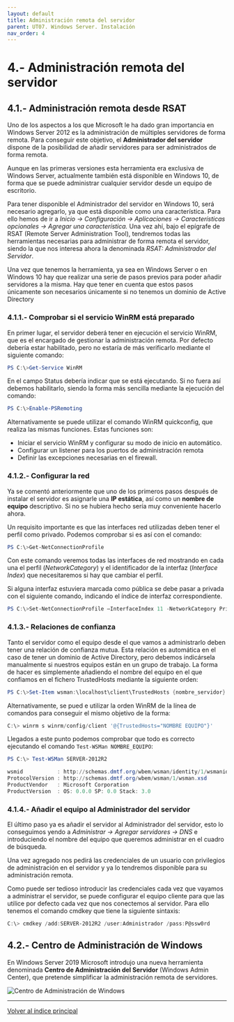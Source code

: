 ```yaml
---
layout: default
title: Administración remota del servidor
parent: UT07. Windows Server. Instalación
nav_order: 4
---
```


# 4.- Administración remota del servidor

## 4.1.- Administración remota desde RSAT

Uno de los aspectos a los que Microsoft le ha dado gran importancia en Windows Server 2012 es la administración de múltiples servidores de forma remota. Para conseguir este objetivo, el **Administrador del servidor** dispone de la posibilidad de añadir servidores para ser administrados de forma remota.

Aunque en las primeras versiones esta herramienta era exclusiva de Windows Server, actualmente también está disponible en Windows 10, de forma que se puede administrar cualquier servidor desde un equipo de escritorio.

Para tener disponible el Administrador del servidor en Windows 10, será necesario agregarlo, ya que está disponible como una característica. Para ello hemos de ir a *Inicio -> Configuración -> Aplicaciones -> Características opcionales -> Agregar una característica.* Una vez ahí, bajo el epígrafe de RSAT (Remote Server Administration Tool), tendremos todas las herramientas necesarias para administrar de forma remota el servidor, siendo la que nos interesa ahora la denominada *RSAT: Administrador del Servidor*.

Una vez que tenemos la herramienta, ya sea en Windows Server o en Windows 10 hay que realizar una serie de pasos previos para poder añadir servidores a la misma. Hay que tener en cuenta que estos pasos únicamente son necesarios únicamente si no tenemos un dominio de Active Directory


### 4.1.1.- Comprobar si el servicio WinRM está preparado

En primer lugar, el servidor deberá tener en ejecución el servicio WinRM, que es el encargado de gestionar la administración remota. Por defecto debería estar habilitado, pero no estaría de más verificarlo mediante el siguiente comando:

```powershell
PS C:\>Get-Service WinRM
```

En el campo Status debería indicar que se está ejecutando. Si no fuera así debemos habilitarlo, siendo la forma más sencilla mediante la ejecución del comando:

```powershell
PS C:\>Enable-PSRemoting
```

Alternativamente se puede utilizar el comando WinRM quickconfig, que realiza las mismas funciones. Estas funciones son:

-   Iniciar el servicio WinRM y configurar su modo de inicio en automático.
-   Configurar un listener para los puertos de administración remota
-   Definir las excepciones necesarias en el firewall.


### 4.1.2.- Configurar la red

Ya se comentó anteriormente que uno de los primeros pasos después de instalar el servidor es asignarle una **IP estática**, así como un **nombre de equipo** descriptivo. Si no se hubiera hecho sería muy conveniente hacerlo ahora.

Un requisito importante es que las interfaces red utilizadas deben tener el perfil como privado. Podemos comprobar si es así con el comando:

```powershell
PS C:\>Get-NetConnectionProfile
```

Con este comando veremos todas las interfaces de red mostrando en cada una el perfil (*NetworkCategory*) y el identificador de la interfaz (*Interface Index*) que necesitaremos si hay que cambiar el perfil.

Si alguna interfaz estuviera marcada como pública se debe pasar a privada con el siguiente comando, indicando el índice de interfaz correspondiente.

```powershell
PS C:\>Set-NetConnectionProfile –InterfaceIndex 11 -NetworkCategory Private
```


### 4.1.3.- Relaciones de confianza

Tanto el servidor como el equipo desde el que vamos a administrarlo deben tener una relación de confianza mutua. Esta relación es automática en el caso de tener un dominio de Active Directory, pero debemos indicársela manualmente si nuestros equipos están en un grupo de trabajo. La forma de hacer es simplemente añadiendo el nombre del equipo en el que confiamos en el fichero TrustedHosts mediante la siguiente orden:

```powershell
PS C:\>Set-Item wsman:\localhost\client\TrustedHosts {nombre_servidor} –Concatenate -Force
```

Alternativamente, se pued	e utilizar la orden WinRM de la línea de comandos para conseguir el mismo objetivo de la forma:

```powershell
C:\> winrm s winrm/config/client '@{TrustedHosts="NOMBRE EQUIPO"}'
```

Llegados a este punto podemos comprobar que todo es correcto ejecutando el comando `Test-WSMan NOMBRE_EQUIPO`:

```powershell
PS C:\> Test-WSMan SERVER-2012R2

wsmid           : http://schemas.dmtf.org/wbem/wsman/identity/1/wsmanidentity.xsd
ProtocolVersion : http://schemas.dmtf.org/wbem/wsman/1/wsman.xsd
ProductVendor   : Microsoft Corporation
ProductVersion  : OS: 0.0.0 SP: 0.0 Stack: 3.0
```
 

### 4.1.4.- Añadir el equipo al Administrador del servidor

El último paso ya es añadir el servidor al Administrador del servidor, esto lo conseguimos yendo a *Administrar -> Agregar servidores -> DNS* e introduciendo el nombre del equipo que queremos administrar en el cuadro de búsqueda.

Una vez agregado nos pedirá las credenciales de un usuario con privilegios de administración en el servidor y ya lo tendremos disponible para su administración remota.

Como puede ser tedioso introducir las credenciales cada vez que vayamos a administrar el servidor, se puede configurar el equipo cliente para que las utilice por defecto cada vez que nos conectemos al servidor. Para ello tenemos el comando cmdkey que tiene la siguiente sintaxis:

```powershell
C:\> cmdkey /add:SERVER-2012R2 /user:Administrador /pass:P@ssw0rd
```


## 4.2.- Centro de Administración de Windows

En Windows Server 2019 Microsoft introdujo una nueva herramienta denominada **Centro de Administración del Servidor** (Windows Admin Center), que pretende simplificar la administración remota de servidores.

![Centro de Administración de Windows](imgs/04_02_admin_center.png)
 


***
[Volver al índice principal](index_UT07.md)
